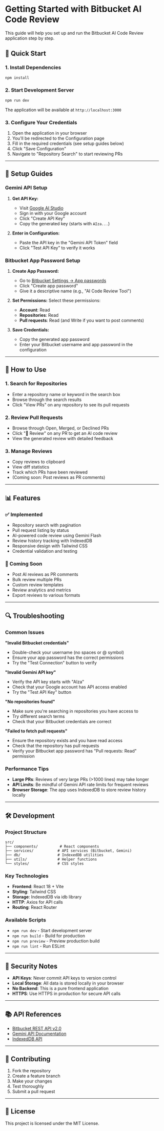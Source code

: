 # Getting Started with Bitbucket AI Code Review

This guide will help you set up and run the Bitbucket AI Code Review application step by step.

## 🚀 Quick Start

### 1. Install Dependencies

```bash
npm install
```

### 2. Start Development Server

```bash
npm run dev
```

The application will be available at `http://localhost:3000`

### 3. Configure Your Credentials

1. Open the application in your browser
2. You'll be redirected to the Configuration page
3. Fill in the required credentials (see setup guides below)
4. Click "Save Configuration"
5. Navigate to "Repository Search" to start reviewing PRs

---

## 🔧 Setup Guides

### Gemini API Setup

1. **Get API Key:**
   - Visit [Google AI Studio](https://aistudio.google.com/app/apikey)
   - Sign in with your Google account
   - Click "Create API Key"
   - Copy the generated key (starts with `AIza...`)

2. **Enter in Configuration:**
   - Paste the API key in the "Gemini API Token" field
   - Click "Test API Key" to verify it works

### Bitbucket App Password Setup

1. **Create App Password:**
   - Go to [Bitbucket Settings → App passwords](https://bitbucket.org/account/settings/app-passwords/)
   - Click "Create app password"
   - Give it a descriptive name (e.g., "AI Code Review Tool")

2. **Set Permissions:**
   Select these permissions:
   - **Account**: Read
   - **Repositories**: Read
   - **Pull requests**: Read (and Write if you want to post comments)

3. **Save Credentials:**
   - Copy the generated app password
   - Enter your Bitbucket username and app password in the configuration

---

## 🎯 How to Use

### 1. Search for Repositories
- Enter a repository name or keyword in the search box
- Browse through the search results
- Click "View PRs" on any repository to see its pull requests

### 2. Review Pull Requests
- Browse through Open, Merged, or Declined PRs
- Click "🤖 Review" on any PR to get an AI code review
- View the generated review with detailed feedback

### 3. Manage Reviews
- Copy reviews to clipboard
- View diff statistics
- Track which PRs have been reviewed
- (Coming soon: Post reviews as PR comments)

---

## 📊 Features

### ✅ Implemented
- Repository search with pagination
- Pull request listing by status
- AI-powered code review using Gemini Flash
- Review history tracking with IndexedDB
- Responsive design with Tailwind CSS
- Credential validation and testing

### 🚧 Coming Soon
- Post AI reviews as PR comments
- Bulk review multiple PRs
- Custom review templates
- Review analytics and metrics
- Export reviews to various formats

---

## 🔍 Troubleshooting

### Common Issues

**"Invalid Bitbucket credentials"**
- Double-check your username (no spaces or @ symbol)
- Ensure your app password has the correct permissions
- Try the "Test Connection" button to verify

**"Invalid Gemini API key"**
- Verify the API key starts with "AIza"
- Check that your Google account has API access enabled
- Try the "Test API Key" button

**"No repositories found"**
- Make sure you're searching in repositories you have access to
- Try different search terms
- Check that your Bitbucket credentials are correct

**"Failed to fetch pull requests"**
- Ensure the repository exists and you have read access
- Check that the repository has pull requests
- Verify your Bitbucket app password has "Pull requests: Read" permission

### Performance Tips

- **Large PRs**: Reviews of very large PRs (>1000 lines) may take longer
- **API Limits**: Be mindful of Gemini API rate limits for frequent reviews
- **Browser Storage**: The app uses IndexedDB to store review history locally

---

## 🛠️ Development

### Project Structure
```
src/
├── components/          # React components
├── services/           # API services (Bitbucket, Gemini)
├── db/                 # IndexedDB utilities
├── utils/              # Helper functions
└── styles/             # CSS styles
```

### Key Technologies
- **Frontend**: React 18 + Vite
- **Styling**: Tailwind CSS
- **Storage**: IndexedDB via idb library
- **HTTP**: Axios for API calls
- **Routing**: React Router

### Available Scripts
- `npm run dev` - Start development server
- `npm run build` - Build for production
- `npm run preview` - Preview production build
- `npm run lint` - Run ESLint

---

## 🔐 Security Notes

- **API Keys**: Never commit API keys to version control
- **Local Storage**: All data is stored locally in your browser
- **No Backend**: This is a pure frontend application
- **HTTPS**: Use HTTPS in production for secure API calls

---

## 📚 API References

- [Bitbucket REST API v2.0](https://developer.atlassian.com/cloud/bitbucket/rest/)
- [Gemini API Documentation](https://ai.google.dev/api)
- [IndexedDB API](https://developer.mozilla.org/en-US/docs/Web/API/IndexedDB_API)

---

## 🤝 Contributing

1. Fork the repository
2. Create a feature branch
3. Make your changes
4. Test thoroughly
5. Submit a pull request

---

## 📄 License

This project is licensed under the MIT License.
